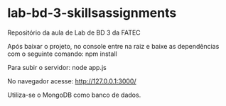 # lab-bd-3-skillsassignments
Repositório da aula de Lab de BD 3 da FATEC


Após baixar o projeto, no console entre na raiz e baixe as dependências com o seguinte comando:
npm install

Para subir o servidor:
node app.js

No navegador acesse:
http://127.0.0.1:3000/

Utiliza-se o MongoDB como banco de dados.
